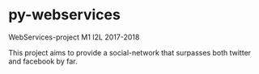 # py-webservices
WebServices-project M1 I2L 2017-2018

This project aims to provide a social-network that surpasses both twitter and facebook by far.
